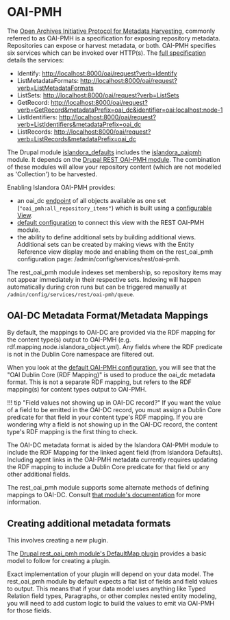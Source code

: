 # OAI-PMH

The [Open Archives Initiative Protocol for Metadata Harvesting](https://www.openarchives.org/pmh/), commonly referred to as OAI-PMH is a specification for exposing repository metadata. Repositories can expose or harvest metadata, or both. OAI-PMH specifies six services which can be invoked over HTTP(s). The [full specification](http://www.openarchives.org/OAI/openarchivesprotocol.html) details the services:

- Identify: [http://localhost:8000/oai/request?verb=Identify](http://localhost:8000/oai/request?verb=Identify)
- ListMetadataFormats: [http://localhost:8000/oai/request?verb=ListMetadataFormats](http://localhost:8000/oai/request?verb=ListMetadataFormats)
- ListSets: [http://localhost:8000/oai/request?verb=ListSets](http://localhost:8000/oai/request?verb=ListSets)
- GetRecord: [http://localhost:8000/oai/request?verb=GetRecord&metadataPrefix=oai_dc&identifier=oai:localhost:node-1](http://localhost:8000/oai/request?verb=GetRecord&metadataPrefix=oai_dc&identifier=oai:localhost:node-1)
- ListIdentifiers: [http://localhost:8000/oai/request?verb=ListIdentifiers&metadataPrefix=oai_dc](http://localhost:8000/oai/request?verb=ListIdentifiers&metadataPrefix=oai_dc)
- ListRecords: [http://localhost:8000/oai/request?verb=ListRecords&metadataPrefix=oai_dc](http://localhost:8000/oai/request?verb=ListRecords&metadataPrefix=oai_dc)

The Drupal module [islandora_defaults](https://github.com/Islandora/islandora_defaults) includes the [islandora_oaipmh](https://github.com/Islandora/islandora_defaults/tree/8.x-1.x/modules/islandora_oaipmh) module. It depends on the [Drupal REST OAI-PMH module](https://www.drupal.org/project/rest_oai_pmh). The combination of these modules will allow your repository content (which are not modelled as 'Collection') to be harvested.

Enabling Islandora OAI-PMH provides:

- an oai_dc [endpoint](http://localhost:8000/oai/request?verb=ListRecords&metadataPrefix=oai_dc) of all objects available as one set (`"oai_pmh:all_repository_items"`) which is built using a [configurable View](http://localhost:8000/admin/structure/views/view/oai_pmh).
- [default configuration](http://localhost:8000/admin/config/services/rest/oai-pmh) to connect this view with the REST OAI-PMH module.
- the ability to define additional sets by building additional views. Additional sets can be created by making views with the Entity Reference view display mode and enabling them on the rest_oai_pmh configuration page: /admin/config/services/rest/oai-pmh.

The rest_oai_pmh module indexes set membership, so repository items may not appear immediately in their respective sets. Indexing will happen automatically during cron runs but can be triggered manually at `/admin/config/services/rest/oai-pmh/queue`.

## OAI-DC Metadata Format/Metadata Mappings
By default, the mappings to OAI-DC are provided via the RDF mapping for the content type(s) output to OAI-PMH (e.g. rdf.mapping.node.islandora_object.yml). Any fields where the RDF predicate is not in the Dublin Core namespace are filtered out.

When you look at the [default OAI-PMH configuration](http://localhost:8000/admin/config/services/rest/oai-pmh), you will see that the "OAI Dublin Core (RDF Mapping)" is used to produce the oai_dc metadata format. This is not a separate RDF mapping, but refers to the RDF mapping(s) for content types output to OAI-PMH.

!!! tip "Field values not showing up in OAI-DC record?"
    If you want the value of a field to be emitted in the OAI-DC record, you must assign a Dublin Core predicate for that field in your content type's RDF mapping. If you are wondering why a field is not showing up in the OAI-DC record, the content type's RDF mapping is the first thing to check.

The OAI-DC metadata format is aided by the Islandora OAI-PMH module to include the RDF Mapping for the linked agent field (from Islandora Defaults). Including agent links in the OAI-PMH metadata currently requires updating the RDF mapping to include a Dublin Core predicate for that field or any other additional fields.

The rest_oai_pmh module supports some alternate methods of defining mappings to OAI-DC. Consult [that module's documentation](https://www.drupal.org/project/rest_oai_pmh) for more information.

## Creating additional metadata formats
This involves creating a new plugin.

The [Drupal rest_oai_pmh module's DefaultMap plugin](https://git.drupalcode.org/project/rest_oai_pmh/-/blob/2.0.x/src/Plugin/OaiMetadataMap/DefaultMap.php) provides a basic model to follow for creating a plugin.

Exact implementation of your plugin will depend on your data model. The rest_oai_pmh module by default expects a flat list of fields and field values to output. This means that if your data model uses anything like Typed Relation field types, Paragraphs, or other complex nested entity modeling, you will need to add custom logic to build the values to emit via OAI-PMH for those fields.
